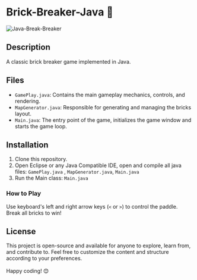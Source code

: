 # Brick-Breaker-Java 🧱
![Java-Break-Breaker](https://github.com/VinayShetyeOfficial/Brick-Breaker-Java/assets/100470361/4ab5e238-f0bf-4bad-a4b4-4503224b868b)


## Description
A classic brick breaker game implemented in Java.

## Files

- `GamePlay.java`: Contains the main gameplay mechanics, controls, and rendering.
- `MapGenerator.java`: Responsible for generating and managing the bricks layout.
- `Main.java`: The entry point of the game, initializes the game window and starts the game loop.

## Installation

1. Clone this repository.
2. Open Eclipse or any Java Compatible IDE, open and compile all java files:  `GamePlay.java` , `MapGenerator.java`, `Main.java`
3. Run the Main class: `Main.java`

### How to Play
Use keyboard's left and right arrow keys (`<` or `>`) to control the paddle. Break all bricks to win!

## License
This project is open-source and available for anyone to explore, learn from, and contribute to.
Feel free to customize the content and structure according to your preferences. <br><br> Happy coding! 😊
